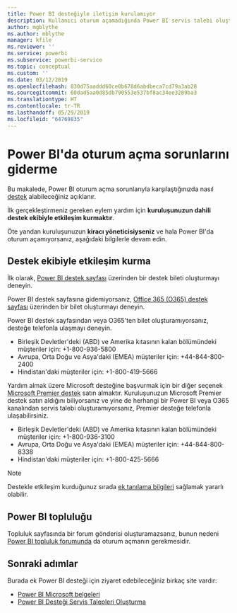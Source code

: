 ```yaml
---
title: Power BI desteğiyle iletişim kurulamıyor
description: Kullanıcı oturum açamadığında Power BI servis talebi oluşturmaya yönelik geçici çözümler
author: mgblythe
ms.author: mblythe
manager: kfile
ms.reviewer: ''
ms.service: powerbi
ms.subservice: powerbi-service
ms.topic: conceptual
ms.custom: ''
ms.date: 03/12/2019
ms.openlocfilehash: 830d75aaddd60ce0b678d6abdbeca7cd79a3ab28
ms.sourcegitcommit: 60dad5aa0d85db790553e537bf8ac34ee3289ba3
ms.translationtype: HT
ms.contentlocale: tr-TR
ms.lasthandoff: 05/29/2019
ms.locfileid: "64769835"
---
```

# <a name="troubleshooting-sign-in-issues-for-power-bi"></a>Power BI'da oturum açma sorunlarını giderme

Bu makalede, Power BI oturum açma sorunlarıyla karşılaştığınızda nasıl [destek](https://powerbi.microsoft.com/support/) alabileceğiniz açıklanır.

İlk gerçekleştirmeniz gereken eylem yardım için **kuruluşunuzun dahili destek ekibiyle etkileşim kurmaktır**.

Öte yandan kuruluşunuzun **kiracı yöneticisiyseniz** ve hala Power BI'da oturum açamıyorsanız, aşağıdaki bilgilerle devam edin.

## <a name="engage-the-support-team"></a>Destek ekibiyle etkileşim kurma

İlk olarak, [Power BI destek sayfası](https://powerbi.microsoft.com/en-us/support/) üzerinden bir destek bileti oluşturmayı deneyin.

Power BI destek sayfasına gidemiyorsanız, [Office 365 (O365) destek sayfası](https://support.office.com/home/contact) üzerinden bir bilet oluşturmayı deneyin.

Power BI destek sayfasından veya O365'ten bilet oluşturamıyorsanız, desteğe telefonla ulaşmayı deneyin.

* Birleşik Devletler'deki (ABD) ve Amerika kıtasının kalan bölümündeki müşteriler için: +1-800-936-5800
* Avrupa, Orta Doğu ve Asya'daki (EMEA) müşteriler için: +44-844-800-2400
* Hindistan'daki müşteriler için: +1-800-419-5666

Yardım almak üzere Microsoft desteğine başvurmak için bir diğer seçenek [Microsoft Premier destek](https://support.microsoft.com/premier) satın almaktır. Kuruluşunuzun Microsoft Premier destek satın aldığını biliyorsanız ve yine de herhangi bir Power BI veya O365 kanalından servis talebi oluşturamıyorsanız, Premier desteğe telefonla ulaşabilirsiniz.

* Birleşik Devletler'deki (ABD) ve Amerika kıtasının kalan bölümündeki müşteriler için: +1-800-936-3100
* Avrupa, Orta Doğu ve Asya'daki (EMEA) müşteriler için: +44-844-800-8338
* Hindistan'daki müşteriler için: +1-800-425-5666

> [!Note]
> Destekle etkileşim kurduğunuz sırada [ek tanılama bilgileri](service-admin-capturing-additional-diagnostic-information-for-power-bi.md) sağlamak yararlı olabilir.

## <a name="power-bi-community"></a>Power BI topluluğu

Topluluk sayfasında bir forum gönderisi oluşturamazsanız, bunun nedeni [Power BI topluluk forumunda](https://community.powerbi.com/) da oturum açmanın gerekmesidir.

## <a name="next-steps"></a>Sonraki adımlar

Burada ek Power BI desteği için ziyaret edebileceğiniz birkaç site vardır:

* [Power BI Microsoft belgeleri](https://docs.microsoft.com/power-bi/)
* [Power BI Desteği Servis Talepleri Oluşturma](https://blogs.msdn.microsoft.com/charles_sterling/2017/12/01/creating-power-bi-support-cases/)